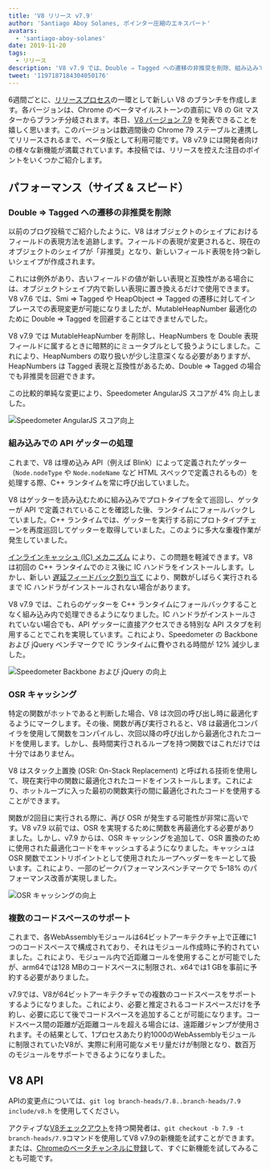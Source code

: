 ```yaml
---
title: 'V8 リリース v7.9'
author: 'Santiago Aboy Solanes, ポインター圧縮のエキスパート'
avatars:
  - 'santiago-aboy-solanes'
date: 2019-11-20
tags:
  - リリース
description: 'V8 v7.9 では、Double ⇒ Tagged への遷移の非推奨を削除、組み込みでの API ゲッター処理、OSR キャッシング、Wasm の複数コード領域のサポートなどの機能が追加されました。'
tweet: '1197187184304050176'
---
```

6週間ごとに、[リリースプロセス](/docs/release-process)の一環として新しい V8 のブランチを作成します。各バージョンは、Chrome のベータマイルストーンの直前に V8 の Git マスターからブランチ分岐されます。本日、[V8 バージョン 7.9](https://chromium.googlesource.com/v8/v8.git/+log/branch-heads/7.9) を発表できることを嬉しく思います。このバージョンは数週間後の Chrome 79 ステーブルと連携してリリースされるまで、ベータ版として利用可能です。V8 v7.9 には開発者向けの様々な新機能が満載されています。本投稿では、リリースを控えた注目のポイントをいくつかご紹介します。

<!--truncate-->
## パフォーマンス（サイズ & スピード）

### Double ⇒ Tagged への遷移の非推奨を削除

以前のブログ投稿でご紹介したように、V8 はオブジェクトのシェイプにおけるフィールドの表現方法を追跡します。フィールドの表現が変更されると、現在のオブジェクトのシェイプが「非推奨」となり、新しいフィールド表現を持つ新しいシェイプが作成されます。

これには例外があり、古いフィールドの値が新しい表現と互換性がある場合には、オブジェクトシェイプ内で新しい表現に置き換えるだけで使用できます。V8 v7.6 では、Smi ⇒ Tagged や HeapObject ⇒ Tagged の遷移に対してインプレースでの表現変更が可能になりましたが、MutableHeapNumber 最適化のために Double ⇒ Tagged を回避することはできませんでした。

V8 v7.9 では MutableHeapNumber を削除し、HeapNumbers を Double 表現フィールドに属するときに暗黙的にミュータブルとして扱うようにしました。これにより、HeapNumbers の取り扱いが少し注意深くなる必要がありますが、HeapNumbers は Tagged 表現と互換性があるため、Double ⇒ Tagged の場合でも非推奨を回避できます。

この比較的単純な変更により、Speedometer AngularJS スコアが 4% 向上しました。

![Speedometer AngularJS スコア向上](/_img/v8-release-79/speedometer-angularjs.svg)

### 組み込みでの API ゲッターの処理

これまで、V8 は埋め込み API（例えば Blink）によって定義されたゲッター（`Node.nodeType` や `Node.nodeName` など HTML スペックで定義されるもの）を処理する際、C++ ランタイムを常に呼び出していました。

V8 はゲッターを読み込むために組み込みでプロトタイプを全て巡回し、ゲッターが API で定義されていることを確認した後、ランタイムにフォールバックしていました。C++ ランタイムでは、ゲッターを実行する前にプロトタイプチェーンを再度巡回してゲッターを取得していました。このように多大な重複作業が発生していました。

[インラインキャッシュ (IC) メカニズム](https://mathiasbynens.be/notes/shapes-ics) により、この問題を軽減できます。V8 は初回の C++ ランタイムでのミス後に IC ハンドラをインストールします。しかし、新しい [遅延フィードバック割り当て](https://v8.dev/blog/v8-release-77#lazy-feedback-allocation) により、関数がしばらく実行されるまで IC ハンドラがインストールされない場合があります。

V8 v7.9 では、これらのゲッターを C++ ランタイムにフォールバックすることなく組み込み内で処理できるようになりました。IC ハンドラがインストールされていない場合でも、API ゲッターに直接アクセスできる特別な API スタブを利用することでこれを実現しています。これにより、Speedometer の Backbone および jQuery ベンチマークで IC ランタイムに費やされる時間が 12% 減少しました。

![Speedometer Backbone および jQuery の向上](/_img/v8-release-79/speedometer.svg)

### OSR キャッシング

特定の関数がホットであると判断した場合、V8 は次回の呼び出し時に最適化するようにマークします。その後、関数が再び実行されると、V8 は最適化コンパイラを使用して関数をコンパイルし、次回以降の呼び出しから最適化されたコードを使用します。しかし、長時間実行されるループを持つ関数ではこれだけでは十分ではありません。

V8 はスタック上置換 (OSR: On-Stack Replacement) と呼ばれる技術を使用して、現在実行中の関数に最適化されたコードをインストールします。これにより、ホットループに入った最初の関数実行の間に最適化されたコードを使用することができます。

関数が2回目に実行される際に、再び OSR が発生する可能性が非常に高いです。V8 v7.9 以前では、OSR を実現するために関数を再最適化する必要がありました。しかし、v7.9 からは、OSR キャッシングを追加して、OSR 置換のために使用された最適化コードをキャッシュするようになりました。キャッシュは OSR 関数でエントリポイントとして使用されたループヘッダーをキーとして扱います。これにより、一部のピークパフォーマンスベンチマークで 5–18% のパフォーマンス改善が実現しました。

![OSR キャッシングの向上](/_img/v8-release-79/osr-caching.svg)

### 複数のコードスペースのサポート

これまで、各WebAssemblyモジュールは64ビットアーキテクチャ上で正確に1つのコードスペースで構成されており、それはモジュール作成時に予約されていました。これにより、モジュール内で近距離コールを使用することが可能でしたが、arm64では128 MBのコードスペースに制限され、x64では1 GBを事前に予約する必要がありました。

v7.9では、V8が64ビットアーキテクチャでの複数のコードスペースをサポートするようになりました。これにより、必要と推定されるコードスペースだけを予約し、必要に応じて後でコードスペースを追加することが可能になります。コードスペース間の距離が近距離コールを超える場合には、遠距離ジャンプが使用されます。その結果として、1プロセスあたり約1000のWebAssemblyモジュールに制限されていたV8が、実際に利用可能なメモリ量だけが制限となり、数百万のモジュールをサポートできるようになりました。

## V8 API

APIの変更点については、`git log branch-heads/7.8..branch-heads/7.9 include/v8.h` を使用してください。

アクティブな[V8チェックアウト](/docs/source-code#using-git)を持つ開発者は、`git checkout -b 7.9 -t branch-heads/7.9`コマンドを使用してV8 v7.9の新機能を試すことができます。または、[Chromeのベータチャンネルに登録](https://www.google.com/chrome/browser/beta.html)して、すぐに新機能を試してみることも可能です。
